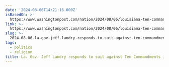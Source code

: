 ```yaml
---
date: '2024-08-06T14:21:16.000Z'
isBasedOn: >-
  https://www.washingtonpost.com/nation/2024/08/06/louisiana-ten-commandments-classrooms-lawsuit/
link: >-
  https://www.washingtonpost.com/nation/2024/08/06/louisiana-ten-commandments-classrooms-lawsuit/
slug: >-
  2024-08-06-la-gov-jeff-landry-responds-to-suit-against-ten-commandments-in-classroom
tags:
  - politics
  - religion
title: La. Gov. Jeff Landry responds to suit against Ten Commandments in classroom
---
```

 
